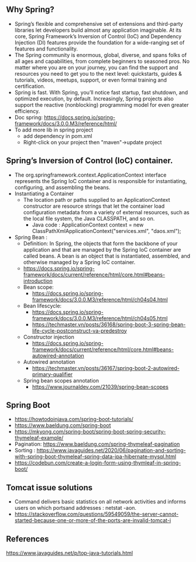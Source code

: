 ## Why Spring?
 - Spring’s flexible and comprehensive set of extensions and third-party libraries let developers build almost any application imaginable. At its core, Spring Framework’s Inversion of Control (IoC) and Dependency Injection (DI) features provide the foundation for a wide-ranging set of features and functionality. 
 - The Spring community is enormous, global, diverse, and spans folks of all ages and capabilities, from complete beginners to seasoned pros. No matter where you are on your journey, you can find the support and resources you need to get you to the next level: quickstarts, guides & tutorials, videos, meetups, support, or even formal training and certification.
 - Spring is fast. With Spring, you’ll notice fast startup, fast shutdown, and optimized execution, by default. Increasingly, Spring projects also support the reactive (nonblocking) programming model for even greater efficiency.
 - Doc spring: https://docs.spring.io/spring-framework/docs/3.0.0.M3/reference/html/
 - To add more lib in spring project
     + add dependency in pom.xml
     + Right-click on your project then "maven"->update project

## Spring’s Inversion of Control (IoC) container.
 - The org.springframework.context.ApplicationContext interface represents the Spring IoC container and is responsible for instantiating, configuring, and assembling the beans.
 -  Instantiating a Container
     + The location path or paths supplied to an ApplicationContext constructor are resource strings that let the container load configuration metadata from a variety of external          resources, such as the local file system, the Java CLASSPATH, and so on.
          - Java code : ApplicationContext context = new ClassPathXmlApplicationContext("services.xml", "daos.xml");
 - Spring Bean :
     + Definition: In Spring, the objects that form the backbone of your application and that are managed by the Spring IoC container are called beans. A bean is an object that is instantiated, assembled, and otherwise managed by a Spring IoC container.
     + https://docs.spring.io/spring-framework/docs/current/reference/html/core.html#beans-introduction
     + Bean scope: 
          - https://docs.spring.io/spring-framework/docs/3.0.0.M3/reference/html/ch04s04.html
     + Bean lifescycle: 
          - https://docs.spring.io/spring-framework/docs/3.0.0.M3/reference/html/ch04s05.html
          - https://techmaster.vn/posts/36168/spring-boot-3-spring-bean-life-cycle-postconstruct-va-predestroy
     + Constructor injection 
          - https://docs.spring.io/spring-framework/docs/current/reference/html/core.html#beans-autowired-annotation
     + Autowired annotation
          - https://techmaster.vn/posts/36167/spring-boot-2-autowired-primary-qualifier
      + Spring bean scopes annotation
          - https://www.journaldev.com/21039/spring-bean-scopes
## Spring Boot
 - https://howtodoinjava.com/spring-boot-tutorials/
 - https://www.baeldung.com/spring-boot
 - https://mkyong.com/spring-boot/spring-boot-spring-security-thymeleaf-example/
 - Pagination: https://www.baeldung.com/spring-thymeleaf-pagination
 - Sorting : https://www.javaguides.net/2020/06/pagination-and-sorting-with-spring-boot-thymeleaf-spring-data-jpa-hibernate-mysql.html
 - https://codebun.com/create-a-login-form-using-thymleaf-in-spring-boot/
## Tomcat issue solutions
- Command delivers basic statistics on all network activities and informs users on which portsand addresses : netstat -aon. 
- https://stackoverflow.com/questions/59549059/the-server-cannot-started-because-one-or-more-of-the-ports-are-invalid-tomcat-i

## References
https://www.javaguides.net/p/top-java-tutorials.html
